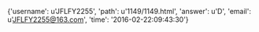 {'username': u'JFLFY2255', 'path': u'1149/1149.html', 'answer': u'D', 'email': u'JFLFY2255@163.com', 'time': '2016-02-22:09:43:30'}